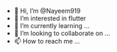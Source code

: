- 👋 Hi, I’m @Nayeem919
- 👀 I’m interested in flutter
- 🌱 I’m currently learning ...
- 💞️ I’m looking to collaborate on ...
- 📫 How to reach me ...

<!---
Nayeem919/Nayeem919 is a ✨ special ✨ repository because its `README.md` (this file) appears on your GitHub profile.
You can click the Preview link to take a look at your changes.
--->
